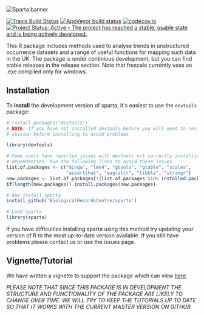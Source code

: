 ![Sparta banner](https://raw.githubusercontent.com/AugustT/sparta/master/logo.png)

<!-- badges: start -->
[![Travis Build Status](https://travis-ci.org/BiologicalRecordsCentre/sparta.svg)](https://travis-ci.org/BiologicalRecordsCentre/sparta)
[![AppVeyor build status](https://ci.appveyor.com/api/projects/status/github/augustt/sparta?branch=master&svg=true)](https://ci.appveyor.com/project/augustt/sparta)
[![codecov.io](https://codecov.io/github/BiologicalRecordsCentre/sparta/coverage.svg?branch=master)](https://codecov.io/github/BiologicalRecordsCentre/sparta?branch=master)
[![Project Status: Active – The project has reached a stable, usable state and is being actively developed.](https://www.repostatus.org/badges/latest/active.svg)](https://www.repostatus.org/#active)
<!-- badges: end -->

This R package includes methods used to analyse trends in unstructured occurrence datasets and a range of useful functions for mapping such data in the UK. The package is under continious development, but you can find stable releases in the release section. Note that frescalo currently uses an .exe compiled only for windows. 

Installation
----------------

To **install** the development version of sparta, it's easiest to use the `devtools` package:

```r
# install.packages("devtools")
# NOTE: If you have not installed devtools before you will need to restart you R
# session before installing to avoid problems

library(devtools)

# Some users have reported issues with devtools not correctly installing
# dependencies. Run the following lines to avoid these issues
list.of.packages <- c("minqa", "lme4", "gtools", "gtable", "scales",
                      "assertthat", "magrittr", "tibble", "stringr")
new.packages <- list.of.packages[!(list.of.packages %in% installed.packages()[,"Package"])]
if(length(new.packages)) install.packages(new.packages)

# Now install sparta
install_github('BiologicalRecordsCentre/sparta')

# Load sparta
library(sparta)
```

If you have difficulties installing sparta using this method try updating your version of R to the most up-to-date version available. If you still have problems please contact us or use the issues page.


Vignette/Tutorial
----------------

We have written a vignette to support the package which can view [here](http://biologicalrecordscentre.github.io/sparta/articles/sparta_vignette.html)

*PLEASE NOTE THAT SINCE THIS PACKAGE IS IN DEVELOPMENT THE STRUCTURE AND FUNCTIONALITY OF THE PACKAGE ARE LIKELY TO CHANGE OVER TIME. WE WILL TRY TO KEEP THE TUTORIALS UP TO DATE SO THAT IT WORKS WITH THE CURRENT MASTER VERSION ON GITHUB*
